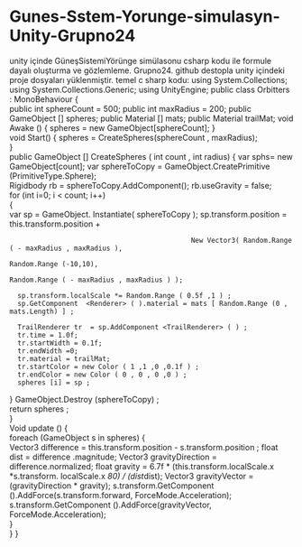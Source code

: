 # Gunes-Sstem-Yorunge-simulasyn-Unity-Grupno24
unity içinde GüneşSistemiYörünge simülasonu csharp kodu ile formule dayalı oluşturma ve gözlemleme. Grupno24.
github destopla unity içindeki proje dosyaları yüklenmiştir.
temel c sharp kodu:
using System.Collections;
using System.Collections.Generic;
using UnityEngine;
public class Orbitters : MonoBehaviour {      
public int sphereCount = 500;
public int maxRadius = 200; 
public GameObject [] spheres;
public Material [] mats; 
public Material trailMat;
void Awake () {
spheres = new GameObject[sphereCount]; 
}          
void Start() {
spheres = CreateSpheres(sphereCount , maxRadius);  
}      
public GameObject [] CreateSpheres ( int count , int radius) 
{
var sphs=  new GameObject[count];
var sphereToCopy =  GameObject.CreatePrimitive (PrimitiveType.Sphere);      
Rigidbody rb =  sphereToCopy.AddComponent<Rigidbody>();
rb.useGravity = false;    
for (int i=0;  i < count;  i++)        
     {  
      var sp = GameObject. Instantiate( sphereToCopy ); 
      sp.transform.position  =  this.transform.position  +  

                                                 New Vector3( Random.Range ( - maxRadius , maxRadius ),         
                                                                         Random.Range (-10,10),
                                                                         Random.Range ( - maxRadius , maxRadius ) );

      sp.transform.localScale *= Random.Range ( 0.5f ,1 ) ;
      sp.GetComponent  <Renderer> ( ).material = mats [ Random.Range (0 , mats.Length) ] ;

      TrailRenderer tr  = sp.AddComponent <TrailRenderer> ( ) ;
      tr.time = 1.0f;     
      tr.startWidth = 0.1f; 
      tr.endWidth =0;
      tr.material = trailMat; 
      tr.startColor = new Color ( 1 ,1 ,0 ,0.1f ) ;
      tr.endColor = new Color ( 0 , 0 , 0 ,0 ) ;
      spheres [i] = sp ;     
}
GameObject.Destroy (sphereToCopy) ;    
return spheres ;   
}      
Void update () {  
foreach (GameObject s in spheres)
{  
   Vector3 difference  =  this.transform.position - s.transform.position ; 
   float dist  =  difference .magnitude;
   Vector3 gravityDirection  = difference.normalized; 
   float gravity  =  6.7f *  (this.transform.localScale.x *s.transform. localScale.x *80) 
     / (dist*dist); 
    Vector3 gravityVector  =  (gravityDirection * gravity); 
s.transform.GetComponent<Rigidbody> ().AddForce(s.transform.forward, 
ForceMode.Acceleration); 
s.transform.GetComponent<Rigidbody> ().AddForce(gravityVector, 
ForceMode.Acceleration);   
}  
}
} 
